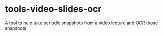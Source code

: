 # tools-video-slides-ocr
A tool to help take periodic snapshots from a video lecture and OCR those snapshots
